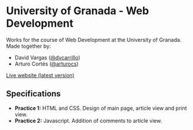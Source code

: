 # University of Granada - Web Development

Works for the course of Web Development at the University of Granada. Made together by:

- David Vargas ([@dvcarrillo](http://github.com/dvcarrillo))
- Arturo Cortés ([@arturocs](http://github.com/arturocs))

[Live website (latest version)](https://dvcarrillo.github.io/ugr-web-development/Practica%202/Codigo/index.html)

## Specifications

- **Practice 1:** HTML and CSS. Design of main page, article view and print view.
- **Practice 2:** Javascript. Addition of comments to article view.

